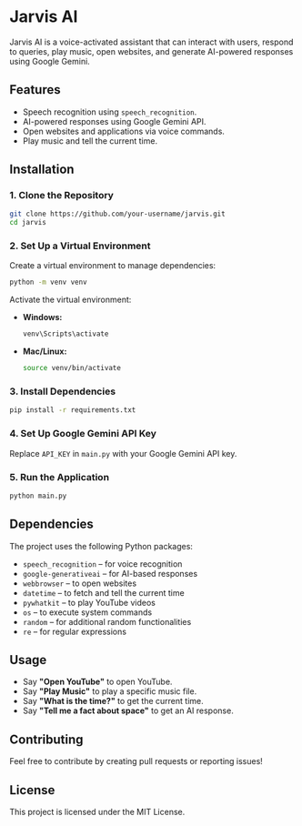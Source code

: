 # Jarvis AI

Jarvis AI is a voice-activated assistant that can interact with users, respond to queries, play music, open websites, and generate AI-powered responses using Google Gemini.

## Features
- Speech recognition using `speech_recognition`.
- AI-powered responses using Google Gemini API.
- Open websites and applications via voice commands.
- Play music and tell the current time.

## Installation

### 1. Clone the Repository
```bash
git clone https://github.com/your-username/jarvis.git
cd jarvis
```

### 2. Set Up a Virtual Environment
Create a virtual environment to manage dependencies:
```bash
python -m venv venv
```
Activate the virtual environment:
- **Windows:**
  ```bash
  venv\Scripts\activate
  ```
- **Mac/Linux:**
  ```bash
  source venv/bin/activate
  ```

### 3. Install Dependencies
```bash
pip install -r requirements.txt
```

### 4. Set Up Google Gemini API Key
Replace `API_KEY` in `main.py` with your Google Gemini API key.

### 5. Run the Application
```bash
python main.py
```

## Dependencies
The project uses the following Python packages:
- `speech_recognition` – for voice recognition
- `google-generativeai` – for AI-based responses
- `webbrowser` – to open websites
- `datetime` – to fetch and tell the current time
- `pywhatkit` – to play YouTube videos
- `os` – to execute system commands
- `random` – for additional random functionalities
- `re` – for regular expressions

## Usage
- Say **"Open YouTube"** to open YouTube.
- Say **"Play Music"** to play a specific music file.
- Say **"What is the time?"** to get the current time.
- Say **"Tell me a fact about space"** to get an AI response.

## Contributing
Feel free to contribute by creating pull requests or reporting issues!

## License
This project is licensed under the MIT License.


